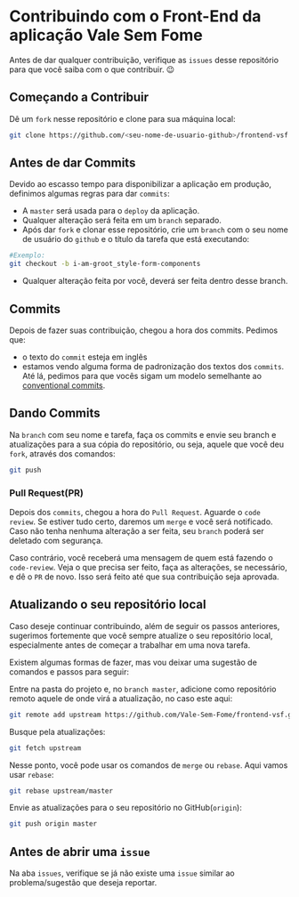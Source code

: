 # Contribuindo com o Front-End da aplicação Vale Sem Fome

Antes de dar qualquer contribuição, verifique as `issues` desse repositório para que você saiba com o que contribuir. 😉

## Começando a Contribuir

Dê um `fork` nesse repositório e clone para sua máquina local:

```bash
git clone https://github.com/<seu-nome-de-usuario-github>/frontend-vsf.git
```

## Antes de dar Commits

Devido ao escasso tempo para disponibilizar a aplicação em produção, definimos algumas regras para dar `commits`:


- A `master` será usada para o `deploy` da aplicação. 
- Qualquer alteração será feita em um `branch` separado.
- Após dar `fork` e clonar esse repositório, crie um `branch` com o seu nome de usuário do `github` e o título da tarefa que está executando:

```bash
#Exemplo:
git checkout -b i-am-groot_style-form-components
```

- Qualquer alteração feita por você, deverá ser feita dentro desse branch.

## Commits

Depois de fazer suas contribuição, chegou a hora dos commits. Pedimos que:

- o texto do `commit` esteja em inglês
- estamos vendo alguma forma de padronização dos textos dos `commits`. Até lá, pedimos para que vocês sigam um modelo semelhante ao [conventional commits](https://www.conventionalcommits.org/en/v1.0.0/).

## Dando Commits

Na `branch` com seu nome e tarefa, faça os commits e envie seu branch e atualizações para a sua cópia do repositório, ou seja, aquele que você deu `fork`, através dos comandos:

```bash
git push
```

### Pull Request(PR)

Depois dos `commits`, chegou a hora do `Pull Request`. Aguarde o `code review`. Se estiver tudo certo, daremos um `merge` e você será notificado. Caso não tenha nenhuma alteração a ser feita, seu `branch` poderá ser deletado com segurança.

Caso contrário, você receberá uma mensagem de quem está fazendo o `code-review`. Veja o que precisa ser feito, faça as alterações, se necessário, e dê o `PR` de novo. Isso será feito até que sua contribuição seja aprovada.

## Atualizando o seu repositório local

Caso deseje continuar contribuindo, além de seguir os passos anteriores, sugerimos fortemente que você sempre atualize o seu repositório local, especialmente antes de começar a trabalhar em uma nova tarefa. 

Existem algumas formas de fazer, mas vou deixar uma sugestão de comandos e passos para seguir:

Entre na pasta do projeto e, no `branch master`, adicione como repositório remoto aquele de onde virá a atualização, no caso este aqui:

```bash
git remote add upstream https://github.com/Vale-Sem-Fome/frontend-vsf.git
```

Busque pela atualizações:

```bash
git fetch upstream
```

Nesse ponto, você pode usar os comandos de `merge` ou `rebase`. Aqui vamos usar `rebase`:

```bash
git rebase upstream/master
```

Envie as atualizações para o seu repositório no GitHub(`origin`):

```bash
git push origin master
```

## Antes de abrir uma `issue`

Na aba `issues`, verifique se já não existe uma `issue` similar ao problema/sugestão que deseja reportar.
